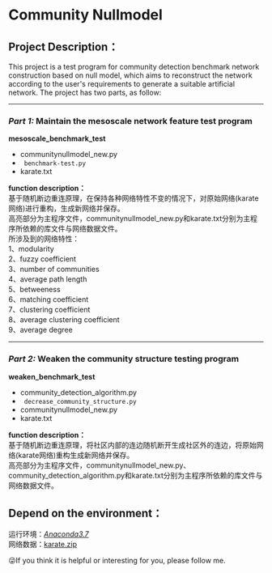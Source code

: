 # **Community Nullmodel**  
## Project Description：
  This project is a test program for community detection benchmark network construction based on null model, which aims to reconstruct the network according to the user's requirements to generate a suitable artificial network.  The project has two parts, as follow:    
*** 
### ***Part 1:* Maintain the mesoscale network feature test program**  
**mesoscale_benchmark_test**  
* communitynullmodel_new.py     
* ` benchmark-test.py`     
* karate.txt  

**function description：**  
基于随机断边重连原理，在保持各种网络特性不变的情况下，对原始网络(karate网络)进行重构，生成新网络并保存。  
高亮部分为主程序文件，communitynullmodel_new.py和karate.txt分别为主程序所依赖的库文件与网络数据文件。  
所涉及到的网络特性：  
1、modularity  
2、fuzzy coefficient  
3、number of communities  
4、average path length  
5、betweeness  
6、matching coefficient  
7、clustering coefficient  
8、average clustering coefficient  
9、average degree  
*** 
### ***Part 2:* Weaken the community structure testing program** 
**weaken_benchmark_test**  
* community_detection_algorithm.py  
* ` decrease_community_structure.py`  
* communitynullmodel_new.py  
* karate.txt  

**function description：**   
基于随机断边重连原理，将社区内部的连边随机断开生成社区外的连边，将原始网络(karate网络)重构生成新网络并保存。  
高亮部分为主程序文件，communitynullmodel_new.py、community_detection_algorithm.py和karate.txt分别为主程序所依赖的库文件与网络数据文件。   
## Depend on the environment：
运行环境：[*Anaconda3.7*](https://www.anaconda.com/)  
网络数据：[karate.zip](http://www-personal.umich.edu/~mejn/netdata/karate.zip) 

:stuck_out_tongue_winking_eye:If you think it is helpful or interesting for you, please follow me.








